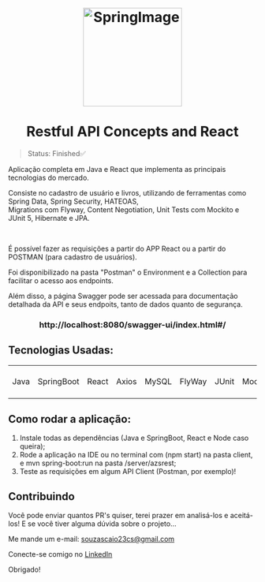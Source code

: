 <h1 align="center">
<br>
  <img src="https://github.com/CaioAzs/rest-with-spring-boot/assets/113300327/95d95ae2-4e44-4e2a-a296-54b39d304f72" alt="SpringImage" width="200">
<br>
<br>
  Restful API Concepts and React
</h1>

> Status: Finished✅

<p>Aplicação completa em Java e React que implementa as principais tecnologias do mercado.</p>
<p>Consiste no cadastro de usuário e livros, utilizando de ferramentas como Spring Data, Spring Security, HATEOAS,<br> Migrations com Flyway, Content Negotiation, Unit Tests com Mockito e JUnit 5, Hibernate e JPA.</p>
<br>
<p>É possível fazer as requisições a partir do APP React ou a partir do POSTMAN (para cadastro de usuários).</p>
<p>Foi disponibilizado na pasta "Postman" o Environment e a Collection para facilitar o acesso aos endpoints.</p>

<p>Além disso, a página Swagger pode ser acessada para documentação detalhada da API e seus endpoits, tanto de dados quanto de segurança.</p>
<h3 align=center>http://localhost:8080/swagger-ui/index.html#/</h1>

## Tecnologias Usadas:

<table>
  <tr>
    <td>Java</td>
    <td>SpringBoot</td> 
    <td>React</td>
    <td>Axios</td>
    <td>MySQL</td> 
    <td>FlyWay</td> 
    <td>JUnit</td> 
    <td>Mockito</td> 
    <td>Download and Upload</td> 
    <td>Hibernate</td> 
    <td>JPA</td> 
    <td>Swagger (Documentation)</td> 
  </tr>

</table>

## Como rodar a aplicação:

1. Instale todas as dependências (Java e SpringBoot, React e Node caso queira);
2. Rode a aplicação na IDE ou no terminal com (npm start) na pasta client, e mvn spring-boot:run na pasta /server/azsrest;
3. Teste as requisições em algum API Client (Postman, por exemplo)!

## Contribuindo

Você pode enviar quantos PR's quiser, terei prazer em analisá-los e aceitá-los! E se você tiver alguma dúvida sobre o projeto...

Me mande um e-mail: souzascaio23cs@gmail.com

Conecte-se comigo no [LinkedIn](www.linkedin.com/in/caioazs)

Obrigado!
